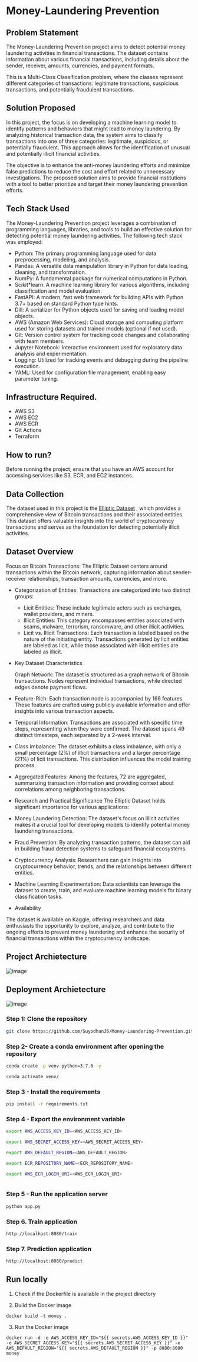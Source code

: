 # Money-Laundering Prevention

## Problem Statement

The Money-Laundering Prevention project aims to detect potential money laundering activities in financial transactions. The dataset contains information about various financial transactions, including details about the sender, receiver, amounts, currencies, and payment formats.

This is a Multi-Class Classification problem, where the classes represent different categories of transactions: legitimate transactions, suspicious transactions, and potentially fraudulent transactions.

## Solution Proposed

In this project, the focus is on developing a machine learning model to identify patterns and behaviors that might lead to money laundering. By analyzing historical transaction data, the system aims to classify transactions into one of three categories: legitimate, suspicious, or potentially fraudulent. This approach allows for the identification of unusual and potentially illicit financial activities.

The objective is to enhance the anti-money laundering efforts and minimize false predictions to reduce the cost and effort related to unnecessary investigations. The proposed solution aims to provide financial institutions with a tool to better prioritize and target their money laundering prevention efforts.


## Tech Stack Used

The Money-Laundering Prevention project leverages a combination of programming languages, libraries, and tools to build an effective solution for detecting potential money laundering activities. The following tech stack was employed:

 * Python: The primary programming language used for data preprocessing, modeling, and analysis.
 * Pandas: A versatile data manipulation library in Python for data loading, cleaning, and transformation.
 * NumPy: A fundamental package for numerical computations in Python.
 * Scikit*learn: A machine learning library for various algorithms, including classification and model evaluation.
 * FastAPI: A modern, fast web framework for building APIs with Python 3.7+ based on standard Python type hints.
 * Dill: A serializer for Python objects used for saving and loading model objects.
 * AWS (Amazon Web Services): Cloud storage and computing platform used for storing datasets and trained models (optional if not used).
 * Git: Version control system for tracking code changes and collaborating with team members.
 * Jupyter Notebook: Interactive environment used for exploratory data analysis and experimentation.
 * Logging: Utilized for tracking events and debugging during the pipeline execution.
 * YAML: Used for configuration file management, enabling easy parameter tuning.

## Infrastructure Required.

 * AWS S3
 * AWS EC2
 * AWS ECR
 * Git Actions
 * Terraform

## How to run?

 Before running the project, ensure that you have an AWS account for accessing services like S3, ECR, and EC2 instances.


## Data Collection

The dataset used in this project is the [Elliptic Dataset](https://www.kaggle.com/datasets/ellipticco/elliptic-data-set)
, which provides a comprehensive view of Bitcoin transactions and their associated entities. This dataset offers valuable insights into the world of cryptocurrency transactions and serves as the foundation for detecting potentially illicit activities.

## Dataset Overview

Focus on Bitcoin Transactions: The Elliptic Dataset centers around transactions within the Bitcoin network, capturing information about sender-receiver relationships, transaction amounts, currencies, and more.

 * Categorization of Entities: Transactions are categorized into two distinct groups:

    * Licit Entities: These include legitimate actors such as exchanges, wallet providers, and miners.
    * Illicit Entities: This category encompasses entities associated with scams, malware, terrorism, ransomware, and other illicit activities.
    * Licit vs. Illicit Transactions: Each transaction is labeled based on the nature of the initiating entity. Transactions generated by licit entities are labeled as licit, while those associated with illicit entities are labeled as illicit.

 * Key Dataset Characteristics

    Graph Network: The dataset is structured as a graph network of Bitcoin transactions. Nodes represent individual transactions, while directed edges denote payment flows.

 * Feature-Rich: Each transaction node is accompanied by 166 features. These features are crafted using publicly available information and offer insights into various transaction aspects.

 * Temporal Information: Transactions are associated with specific time steps, representing when they were confirmed. The dataset spans 49 distinct timesteps, each separated by a 2-week interval.

 * Class Imbalance: The dataset exhibits a class imbalance, with only a small percentage (2%) of illicit transactions and a larger percentage (21%) of licit transactions. This distribution influences the model training process.

 * Aggregated Features: Among the features, 72 are aggregated, summarizing transaction information and providing context about correlations among neighboring transactions.

 * Research and Practical Significance
The Elliptic Dataset holds significant importance for various applications:

 * Money Laundering Detection: The dataset's focus on illicit activities makes it a crucial tool for developing models to identify potential money laundering transactions.

 * Fraud Prevention: By analyzing transaction patterns, the dataset can aid in building fraud detection systems to safeguard financial ecosystems.

 * Cryptocurrency Analysis: Researchers can gain insights into cryptocurrency behavior, trends, and the relationships between different entities.

 * Machine Learning Experimentation: Data scientists can leverage the dataset to create, train, and evaluate machine learning models for binary classification tasks.

 * Availability

The dataset is available on Kaggle, offering researchers and data enthusiasts the opportunity to explore, analyze, and contribute to the ongoing efforts to prevent money laundering and enhance the security of financial transactions within the cryptocurrency landscape.


## Project Archietecture

![image](https://user-images.githubusercontent.com/57321948/193536768-ae704adc-32d9-4c6c-b234-79c152f756c5.png)

## Deployment Archietecture

![image](https://user-images.githubusercontent.com/57321948/193536973-4530fe7d-5509-4609-bfd2-cd702fc82423.png)

### Step 1: Clone the repository

```bash
git clone https://github.com/SuyodhanJ6/Money-Laundering-Prevention.git
```

### Step 2- Create a conda environment after opening the repository

```bash
conda create -p venv python=3.7.6 -y
```

```bash
conda activate venv/
```

### Step 3 - Install the requirements

```bash
pip install -r requirements.txt
```

### Step 4 - Export the environment variable

```bash
export AWS_ACCESS_KEY_ID=<AWS_ACCESS_KEY_ID>

export AWS_SECRET_ACCESS_KEY=<AWS_SECRET_ACCESS_KEY>

export AWS_DEFAULT_REGION=<AWS_DEFAULT_REGION>

export ECR_REPOSITORY_NAME=<ECR_REPOSITORY_NAME>

export AWS_ECR_LOGIN_URI=<AWS_ECR_LOGIN_URI>



```

### Step 5 - Run the application server

```bash
python app.py
```

### Step 6. Train application

```bash
http://localhost:8080/train

```

### Step 7. Prediction application

```bash
http://localhost:8080/predict

```

## Run locally

1. Check if the Dockerfile is available in the project directory

2. Build the Docker image

```
docker build -t money . 

```

3. Run the Docker image

```
docker run -d -e AWS_ACCESS_KEY_ID="${{ secrets.AWS_ACCESS_KEY_ID }}" -e AWS_SECRET_ACCESS_KEY="${{ secrets.AWS_SECRET_ACCESS_KEY }}" -e AWS_DEFAULT_REGION="${{ secrets.AWS_DEFAULT_REGION }}" -p 8080:8080 money
```


